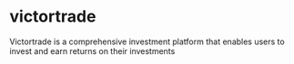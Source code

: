 # victortrade
Victortrade is a comprehensive investment platform that enables users to invest and earn returns on their investments
